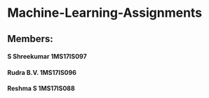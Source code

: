 # Machine-Learning-Assignments
 ## Members:
   #### S Shreekumar 1MS17IS097
   #### Rudra B.V.   1MS17IS096
   #### Reshma S     1MS17IS088
